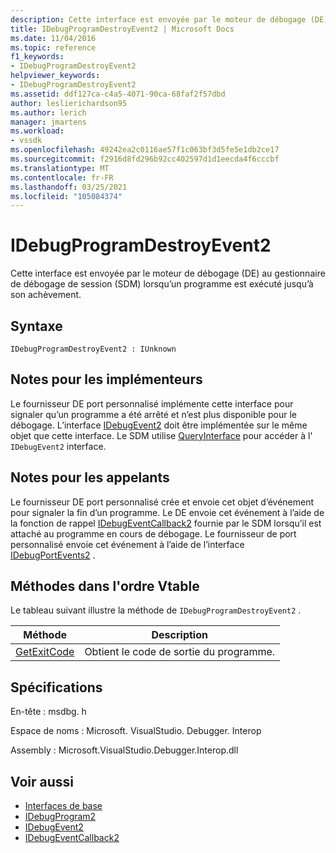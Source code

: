 ```yaml
---
description: Cette interface est envoyée par le moteur de débogage (DE) au gestionnaire de débogage de session (SDM) lorsqu’un programme est exécuté jusqu’à son achèvement.
title: IDebugProgramDestroyEvent2 | Microsoft Docs
ms.date: 11/04/2016
ms.topic: reference
f1_keywords:
- IDebugProgramDestroyEvent2
helpviewer_keywords:
- IDebugProgramDestroyEvent2
ms.assetid: ddf127ca-c4a5-4071-90ca-68faf2f57dbd
author: leslierichardson95
ms.author: lerich
manager: jmartens
ms.workload:
- vssdk
ms.openlocfilehash: 49242ea2c0116ae57f1c063bf3d5fe5e1db2ce17
ms.sourcegitcommit: f2916d8fd296b92cc402597d1d1eecda4f6cccbf
ms.translationtype: MT
ms.contentlocale: fr-FR
ms.lasthandoff: 03/25/2021
ms.locfileid: "105084374"
---
```

# <a name="idebugprogramdestroyevent2"></a>IDebugProgramDestroyEvent2
Cette interface est envoyée par le moteur de débogage (DE) au gestionnaire de débogage de session (SDM) lorsqu’un programme est exécuté jusqu’à son achèvement.

## <a name="syntax"></a>Syntaxe

```
IDebugProgramDestroyEvent2 : IUnknown
```

## <a name="notes-for-implementers"></a>Notes pour les implémenteurs
 Le fournisseur DE port personnalisé implémente cette interface pour signaler qu’un programme a été arrêté et n’est plus disponible pour le débogage. L’interface [IDebugEvent2](../../../extensibility/debugger/reference/idebugevent2.md) doit être implémentée sur le même objet que cette interface. Le SDM utilise [QueryInterface](/cpp/atl/queryinterface) pour accéder à l' `IDebugEvent2` interface.

## <a name="notes-for-callers"></a>Notes pour les appelants
 Le fournisseur DE port personnalisé crée et envoie cet objet d’événement pour signaler la fin d’un programme. Le DE envoie cet événement à l’aide de la fonction de rappel [IDebugEventCallback2](../../../extensibility/debugger/reference/idebugeventcallback2.md) fournie par le SDM lorsqu’il est attaché au programme en cours de débogage. Le fournisseur de port personnalisé envoie cet événement à l’aide de l’interface [IDebugPortEvents2](../../../extensibility/debugger/reference/idebugportevents2.md) .

## <a name="methods-in-vtable-order"></a>Méthodes dans l'ordre Vtable
 Le tableau suivant illustre la méthode de `IDebugProgramDestroyEvent2` .

|Méthode|Description|
|------------|-----------------|
|[GetExitCode](../../../extensibility/debugger/reference/idebugprogramdestroyevent2-getexitcode.md)|Obtient le code de sortie du programme.|

## <a name="requirements"></a>Spécifications
 En-tête : msdbg. h

 Espace de noms : Microsoft. VisualStudio. Debugger. Interop

 Assembly : Microsoft.VisualStudio.Debugger.Interop.dll

## <a name="see-also"></a>Voir aussi
- [Interfaces de base](../../../extensibility/debugger/reference/core-interfaces.md)
- [IDebugProgram2](../../../extensibility/debugger/reference/idebugprogram2.md)
- [IDebugEvent2](../../../extensibility/debugger/reference/idebugevent2.md)
- [IDebugEventCallback2](../../../extensibility/debugger/reference/idebugeventcallback2.md)
